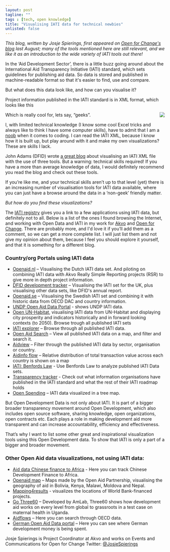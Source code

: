 ```yaml
---
layout: post
tagline: ""
tags : [tech, open knowledge]
title: "Visualising IATI data for technical newbies"
unlisted: false
---
```


<em>This blog, written by Josje Spierings, first appeared on [Open for Change's blog](http://openforchange.info/content/visualising-iati-data-technical-newbies) last August; many of the tools mentioned here are still relevant, and we like it as an introduction to the wide variety of IATI tools out there!</em>

In the ‘Aid Development Sector’, there is a little buzz going around about the International Aid Transparency Initiative (IATI) standard, which sets guidelines for publishing aid data. So data is stored and published in machine-readable format so that it's easier to find, use and compare.

But what does this data look like, and how can you visualise it?

Project information published in the IATI standard is in XML format, which looks like this

<img src="http://openforchange.info/sites/g/files/g60786/f/styles/large/public/201308/Untitled.png?itok=JW8gm7k8" align="right">

Which is really cool for, lets say, “geeks”.

I, with limited technical knowledge (I know some cool Excel tricks and always like to think I have some computer skills), have to admit that I am a [noob](https://en.wikipedia.org/wiki/Newbie) when it comes to coding. I can read the IATI XML, because I know how it is built up, but play around with it and make my own visualizations? These are skills I lack.

John Adams (DFID) wrote [a great blog](http://tetrahedra.co.uk/eating-my-own-dogfood/) about visualising an IATI XML file with the use of three tools. But a warning: technical skills required! If you have a more than average knowledge of data, I would definitely recommend you read the blog and check out these tools.

If you’re like me, and your technical skills aren’t up to that level (yet) there is an increasing number of visualisation tools for IATI data available, where you can just have a browse around the data in a ‘non-geek’ friendly matter.

<em>But how do you find these visualizations?</em>

The [IATI registry](http://www.iatiregistry.org/) gives you a link to a few applications using IATI data, but definitely not to all. Below is a list of the ones I found browsing the Internet, and working with Open Data and IATI in my work for [Akvo](http://akvo.org/) and [Open for Change](http://openforchange.info/). There are probably more, and I'd love it if you’ll add them as a comment, so we can get a more complete list.
I will just list them and not give my opinion about them, because I feel you should explore it yourself, and that it is something for a different blog.

### Country/org Portals using IATI data

* [Openaid.nl](http://www.openaid.nl/) – Visualising the Dutch IATI data set. And piloting on combining IATI data with Akvo Really Simple Reporting projects (RSR) to give more in depth project information.
* [DFID development tracker](http://devtracker.dfid.gov.uk/) – Visualising the IATI set for the UK, plus visualising other data sets, like DFID's annual report.
* [Openaid.se](http://openaid.se/) – Visualising the Swedish IATI set and combining it with historic data from OECD DAC and country information.
* [UNDP Open Aid Data Portal](http://open.undp.org/#2012) - shows UNDP IATI data.
* [Open UN-Habitat](http://open.unhabitat.org/), visualising IATI data from UN-Habitat and displaying city prosperity and indicators historically and in forward looking contexts (to 2050).
Browse trough all published IATI sets
* [IATI explorer](http://iatiexplorer.org/) – Browse through all published IATI data.
* [Open Aid Search](http://www.openaidsearch.org/) – View all published IATI data on a map, and filter and search it.
* [Aidview](http://www.aidview.net/) – Filter through the published IATI data by sector, organisation or country.
* [Aidinfo flow](http://iatid.com/Flow) – Relative distribution of total transaction value across each country is shown on a map
* [IATI: Benfords Law](http://iatid.com/Benford) - Use Benfords Law to analyze published IATI Data sets.
* [Transparency tracker](http://tracker.publishwhatyoufund.org/) - Check out what information organisations have published in the IATI standard and what the rest of their IATI roadmap holds 
* [Open Spending](https://openspending.org/iati) – IATI data visualized in a tree map.

But Open Development Data is not only about IATI. It is part of a bigger broader transparency movement around Open Development, which also includes open source software, sharing knowledge, open organizations, open contracts etc. Each plays a role in making development aid more transparent and can increase accountability, efficiency and effectiveness.

That’s why I want to list some other great and inspirational visualization tools using this Open Development data. To show that IATI is only a part of a bigger and broader movement.

### Other Open Aid data visualizations, not using IATI data:

* [Aid data Chinese finance to Africa](http://china.aiddata.org/) - Here you can track Chinese Development Finance to Africa.
* [Openaid map](http://www.openaidmap.org/mapping.html) – Maps made by the Open Aid Partnership, visualising the geography of aid in Bolivia, Kenya, Malawi, Moldova and Nepal.
* [Mapping4results](http://maps.worldbank.org/) - visualizes the locations of World Bank-financed projects.
* [Go Three60](http://www.gothree60.org/) –  Developed by AmLab, Three60 shows how development aid works on every level from global to grassroots in a test case on maternal health in Uganda.
* [Aidflows](http://www.aidflows.org/) – Here you can search through OECD data.
* [German Open Aid Data portal](http://www.offene-entwicklungshilfe.de/) – Here you can see where German development money is being spent.

Josje Spierings is Project Coordinator at Akvo and works on Events and Communications for Open for Change
Twitter: [@JosjeSpierings](http://twitter.com/josjespierings)
